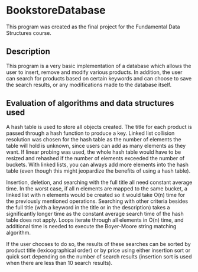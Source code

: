 # BookstoreDatabase
This program was created as the final project for the Fundamental Data Structures course.

## Description
This program is a very basic implementation of a database which allows the user to insert, remove and modify various products. In addition, the user can search for products based on certain keywords and can choose to save the search results, or any modifications made to the database itself.

## Evaluation of algorithms and data structures used
A hash table is used to store all objects created. The title for each product is passed through a hash function to produce a key. 
Linked list collision resolution was chosen for the hash table as the number of elements the table will hold is unknown, since users can add as many elements as they want. If linear probing was used, the whole hash table would have to be resized and rehashed if the number of elements exceeded the number of buckets. With linked lists, you can always add more elements into the hash table (even though this might jeopardize the benefits of using a hash table). 

Insertion, deletion, and searching with the full title all need constant average time. In the worst case, if all n elements are mapped to the same bucket, a linked list with n elements would be created so it would take O(n) time for the previously mentioned operations.
Searching with other criteria besides the full title (with a keyword in the title or in the description) takes a significantly longer time as the constant average search time of the hash table does not apply. Loops iterate through all elements in O(n) time, and additional time is needed to execute the Boyer-Moore string matching algorithm.

If the user chooses to do so, the results of these searches can be sorted by product title (lexicographical order) or by price using either insertion sort or quick sort depending on the number of search results (insertion sort is used when there are less than 10 search results).
